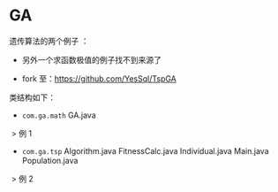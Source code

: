 # GA
遗传算法的两个例子 ：

- 另外一个求函数极值的例子找不到来源了

- fork 至：https://github.com/YesSql/TspGA


类结构如下：

- `com.ga.math`
  GA.java
  
  > 例 1

- `com.ga.tsp`
  Algorithm.java
  FitnessCalc.java
  Individual.java
  Main.java
  Population.java
  
  > 例 2
